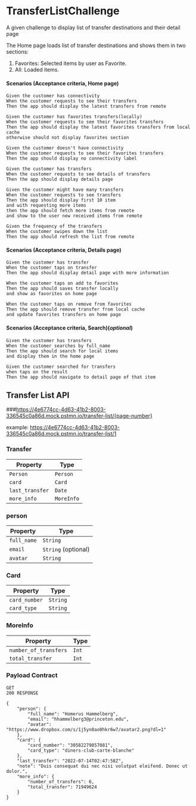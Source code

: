 # TransferListChallenge
A given challenge to display list of transfer destinations and their detail page 

The Home page loads list of transfer destinations and shows them in two sections:
1. Favorites: Selected items by user as Favorite.
2. All: Loaded items.


#### Scenarios (Acceptance criteria, Home page)

```
Given the customer has connectivity
When the customer requests to see their transfers
Then the app should display the latest transfers from remote

Given the customer has favorites transfers(locally)
When the customer requests to see their favorites transfers
Then the app should display the latest favorites transfers from local cache
otherwise should not display favorites section

Given the customer doesn't have connectivity
When the customer requests to see their favorites transfers
Then the app should display no connectivity label

Given the customer has transfers
When the customer requests to see details of transfers
Then the app should display details page

Given the customer might have many transfers
When the customer requests to see transfers
Then the app should display first 10 item 
and with requesting more items
then the app should fetch more items from remote 
and show to the user new received items from remote

Given the frequency of the transfers
When the customer swipes down the list 
Then the app should refresh the list from remote

```

#### Scenarios (Acceptance criteria, Details page)

```
Given the customer has transfer
When the customer taps on transfer 
Then the app should display detail page with more information 

When the customer taps on add to favorites 
Then the app should saves transfer locally 
and show as favorites on home page

When the customer taps on remove from favorites 
Then the app should remove transfer from local cache 
and update favorites transfers on home page
```

#### Scenarios (Acceptance criteria, Search)(*optional*)

```
Given the customer has transfers
When the customer searches by full_name  
Then the app should search for local items 
and display them in the home page 

Given the customer searched for transfers
when taps on the result   
Then the app should navigate to detail page of that item 

```

## Transfer List API

###https://4e6774cc-4d63-41b2-8003-336545c0a86d.mock.pstmn.io/transfer-list/{page-number}

example: https://4e6774cc-4d63-41b2-8003-336545c0a86d.mock.pstmn.io/transfer-list/1

### Transfer

| Property          | Type                |
|-------------------|---------------------|
| `Person`          | `Person`            |
| `card`            | `Card`              |
| `last_transfer`   | `Date`              |
| `more_info`       | `MoreInfo`         |


### person

| Property          | Type                |
|-------------------|---------------------|
| `full_name`       | `String`            |
| `email`           | `String` (optional) |
| `avatar`          | `String`            |

### Card

| Property          | Type                |
|-------------------|---------------------|
| `card_number`     | `String`            |
| `card_type`       | `String`            |

### MoreInfo

| Property              | Type   |
|-----------------------|--------|
| `number_of_transfers` | `Int`  |
| `total_transfer`      | `Int`  |


### Payload Contract

```
GET
200 RESPONSE

{
    "person": {
        "full_name": "Homerus Hammelberg",
        "email": "hhammelberg3@princeton.edu",
        "avatar": "https://www.dropbox.com/s/1j5yn8ao0hkr6w7/avatar2.png?dl=1"
    },
    "card": {
        "card_number": "30582279857081",
        "card_type": "diners-club-carte-blanche"
    },
    "last_transfer": "2022-07-14T02:47:58Z",
    "note": "Duis consequat dui nec nisi volutpat eleifend. Donec ut dolor.",
    "more_info": {
        "number_of_transfers": 6,
        "total_transfer": 71949624
    }
}

```

